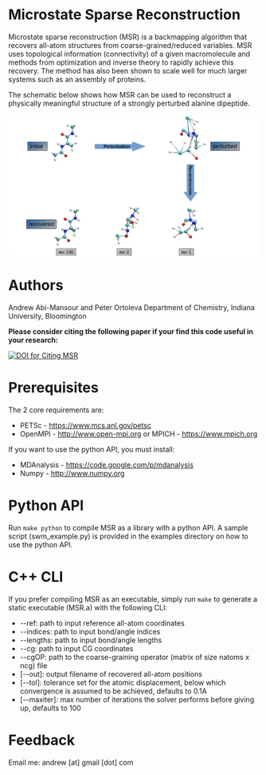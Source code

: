 Microstate Sparse Reconstruction
================================
Microstate sparse reconstruction (MSR) is a backmapping algorithm that recovers all-atom structures from coarse-grained/reduced variables. MSR uses topological information (connectivity) of a given macromolecule and methods from optimization and inverse theory to rapidly achieve this recovery. The method has also been shown to scale well for much larger systems such as an assembly of proteins.

The schematic below shows how MSR can be used to reconstruct a physically meaningful structure of a strongly perturbed alanine dipeptide. 
<p style="text-align:center;"><img src="data/imgs/recovery.png"></p>

Authors
=======
Andrew Abi-Mansour and Peter Ortoleva
Department of Chemistry, Indiana University, Bloomington

**Please consider citing the following paper if your find this code useful in your research:**

[![DOI for Citing MSR](https://img.shields.io/badge/DOI-10.1021%2Facs.jctc.5b00056-blue.svg)](https://doi.org/10.1021/acs.jctc.6b00348)

Prerequisites
=============
The 2 core requirements are: 
* PETSc - https://www.mcs.anl.gov/petsc
* OpenMPI - http://www.open-mpi.org or MPICH  - https://www.mpich.org

If you want to use the python API, you must install:
* MDAnalysis - https://code.google.com/p/mdanalysis
* Numpy - http://www.numpy.org

Python API
==========
Run ```make python``` to compile MSR as a library with a python API. 
A sample script (swm_example.py) is provided in the examples directory on how to use the python API.


C++ CLI
========

If you prefer compiling MSR as an executable, simply run ```make``` to generate a static executable (MSR.a) with the following CLI:

* --ref: path to input reference all-atom coordinates
* --indices: path to input bond/angle indices
* --lengths: path to input bond/angle lengths
* --cg: path to input CG coordinates
* --cgOP: path to the coarse-graining operator (matrix of size natoms x ncg) file
* [--out]: output filename of recovered all-atom positions
* [--tol]: tolerance set for the atomic displacement, below which convergence is assumed to be achieved, defaults to 0.1A
* [--maxiter]: max number of iterations the solver performs before giving up, defaults to 100

Feedback
========
Email me: andrew [at] gmail [dot] com

